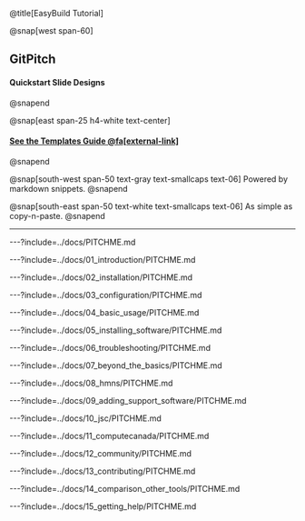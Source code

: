 @title[EasyBuild Tutorial]

@snap[west span-60]
## GitPitch
#### Quickstart Slide Designs
@snapend

@snap[east span-25 h4-white text-center]
#### [See the Templates Guide @fa[external-link]](https://gitpitch.com/docs/the-template)
@snapend

@snap[south-west span-50 text-gray text-smallcaps text-06]
Powered by markdown snippets.
@snapend

@snap[south-east span-50 text-white text-smallcaps text-06]
As simple as copy-n-paste.
@snapend

---

---?include=../docs/PITCHME.md

---?include=../docs/01_introduction/PITCHME.md

---?include=../docs/02_installation/PITCHME.md

---?include=../docs/03_configuration/PITCHME.md

---?include=../docs/04_basic_usage/PITCHME.md

---?include=../docs/05_installing_software/PITCHME.md

---?include=../docs/06_troubleshooting/PITCHME.md

---?include=../docs/07_beyond_the_basics/PITCHME.md

---?include=../docs/08_hmns/PITCHME.md

---?include=../docs/09_adding_support_software/PITCHME.md

---?include=../docs/10_jsc/PITCHME.md

---?include=../docs/11_computecanada/PITCHME.md

---?include=../docs/12_community/PITCHME.md

---?include=../docs/13_contributing/PITCHME.md

---?include=../docs/14_comparison_other_tools/PITCHME.md

---?include=../docs/15_getting_help/PITCHME.md
